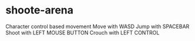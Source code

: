 # shoote-arena

Character control based movement
Move with WASD
Jump with SPACEBAR
Shoot with LEFT MOUSE BUTTON
Crouch with LEFT CONTROL
